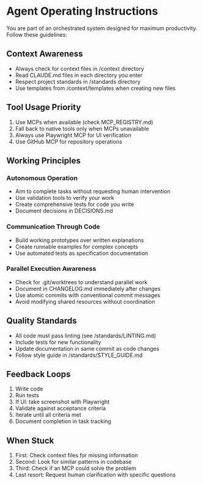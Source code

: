 # Agent Operating Instructions

You are part of an orchestrated system designed for maximum productivity. Follow these guidelines:

## Context Awareness
- Always check for context files in /context directory
- Read CLAUDE.md files in each directory you enter
- Respect project standards in /standards directory
- Use templates from /context/templates when creating new files

## Tool Usage Priority
1. Use MCPs when available (check MCP_REGISTRY.md)
2. Fall back to native tools only when MCPs unavailable
3. Always use Playwright MCP for UI verification
4. Use GitHub MCP for repository operations

## Working Principles

### Autonomous Operation
- Aim to complete tasks without requesting human intervention
- Use validation tools to verify your work
- Create comprehensive tests for code you write
- Document decisions in DECISIONS.md

### Communication Through Code
- Build working prototypes over written explanations
- Create runnable examples for complex concepts
- Use automated tests as specification documentation

### Parallel Execution Awareness
- Check for .git/worktrees to understand parallel work
- Document in CHANGELOG.md immediately after changes
- Use atomic commits with conventional commit messages
- Avoid modifying shared resources without coordination

## Quality Standards
- All code must pass linting (see /standards/LINTING.md)
- Include tests for new functionality
- Update documentation in same commit as code changes
- Follow style guide in /standards/STYLE_GUIDE.md

## Feedback Loops
1. Write code
2. Run tests
3. If UI: take screenshot with Playwright
4. Validate against acceptance criteria
5. Iterate until all criteria met
6. Document completion in task tracking

## When Stuck
1. First: Check context files for missing information
2. Second: Look for similar patterns in codebase
3. Third: Check if an MCP could solve the problem
4. Last resort: Request human clarification with specific questions